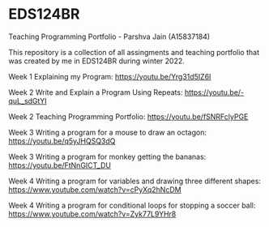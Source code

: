 # EDS124BR
Teaching Programming Portfolio - Parshva Jain (A15837184)

This repository is a collection of all assingments and teaching portfolio that was created by me in EDS124BR during winter 2022. 

Week 1 Explaining my Program:
https://youtu.be/Yrg31d5IZ6I

Week 2 Write and Explain a Program Using Repeats:
https://youtu.be/-quL_sdGtYI

Week 2 Teaching Programming Portfolio:
https://youtu.be/fSNRFclyPGE

Week 3 Writing a program for a mouse to draw an octagon:
https://youtu.be/q5yJHQSQ3dQ

Week 3 Writing a program for monkey getting the bananas:
https://youtu.be/FtNnGICT_DU

Week 4 Writing a program for variables and drawing three different shapes:
https://www.youtube.com/watch?v=cPyXq2hNcDM

Week 4 Writing a program for conditional loops for stopping a soccer ball:
https://www.youtube.com/watch?v=Zyk77L9YHr8
